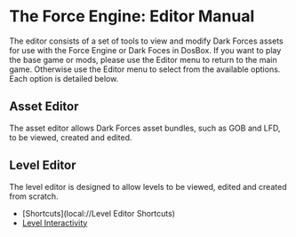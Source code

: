# The Force Engine: Editor Manual
The editor consists of a set of tools to view and modify Dark Forces assets for use with the Force Engine or Dark Foces in DosBox. If you want to play the base game or mods, please use the Editor menu to return to the main game. Otherwise use the Editor menu to select from the available options. Each option is detailed below.

## Asset Editor
The asset editor allows Dark Forces asset bundles, such as GOB and LFD, to be viewed, created and edited.
  
## Level Editor
The level editor is designed to allow levels to be viewed, edited and created from scratch.
  * [Shortcuts](local://Level Editor Shortcuts)
  * [Level Interactivity](local://InfScript)
